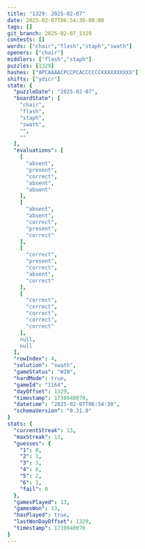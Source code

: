 ```yaml
---
title: "1329: 2025-02-07"
date: 2025-02-07T06:54:30-08:00
tags: []
git_branch: 2025-02-07_1329
contests: []
words: ["chair","flash","staph","swath"]
openers: ["chair"]
middlers: ["flash","staph"]
puzzles: [1329]
hashes: ["APCAAAACPCCPCACCCCCCXXXXXXXXXX"]
shifts: ["ydicr"]
state: {
  "puzzleDate": "2025-02-07",
  "boardState": [
    "chair",
    "flash",
    "staph",
    "swath",
    "",
    ""
  ],
  "evaluations": [
    [
      "absent",
      "present",
      "correct",
      "absent",
      "absent"
    ],
    [
      "absent",
      "absent",
      "correct",
      "present",
      "correct"
    ],
    [
      "correct",
      "present",
      "correct",
      "absent",
      "correct"
    ],
    [
      "correct",
      "correct",
      "correct",
      "correct",
      "correct"
    ],
    null,
    null
  ],
  "rowIndex": 4,
  "solution": "swath",
  "gameStatus": "WIN",
  "hardMode": true,
  "gameId": "1164",
  "dayOffset": 1329,
  "timestamp": 1738940070,
  "datetime": "2025-02-07T06:54:30",
  "schemaVersion": "0.31.0"
}
stats: {
  "currentStreak": 13,
  "maxStreak": 13,
  "guesses": {
    "1": 0,
    "2": 1,
    "3": 3,
    "4": 6,
    "5": 2,
    "6": 1,
    "fail": 0
  },
  "gamesPlayed": 13,
  "gamesWon": 13,
  "hasPlayed": true,
  "lastWonDayOffset": 1329,
  "timestamp": 1738940070
}
---
```

<!-- more -->
